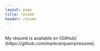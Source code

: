 ```yaml
---
layout: page
title: résumé 
header: résumé
---
```


<br>
My résumé is available on [GitHub](https://github.com/markcerqueira/resume).
